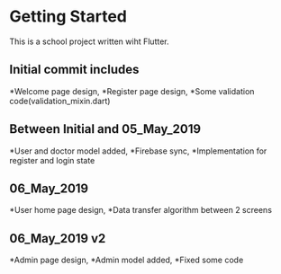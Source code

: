# Getting Started
This is a school project written wiht Flutter.

## Initial commit includes

*Welcome page design,
*Register page design,
*Some validation code(validation_mixin.dart)


## Between Initial and 05_May_2019 

*User and doctor model added,
*Firebase sync,
*Implementation for register and login state

## 06_May_2019

*User home page design,
*Data transfer algorithm between 2 screens

## 06_May_2019 v2

*Admin page design,
*Admin model added,
*Fixed some code

